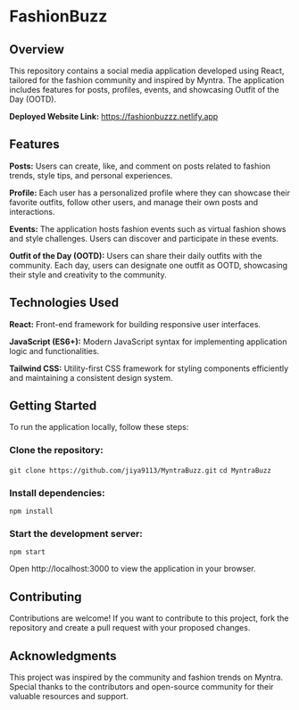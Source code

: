 # FashionBuzz

## Overview
This repository contains a social media application developed using React, tailored for the fashion community and inspired by Myntra. The application includes features for posts, profiles, events, and showcasing Outfit of the Day (OOTD).

**Deployed Website Link:** https://fashionbuzzz.netlify.app

## Features
**Posts:** Users can create, like, and comment on posts related to fashion trends, style tips, and personal experiences.

**Profile:** Each user has a personalized profile where they can showcase their favorite outfits, follow other users, and manage their own posts and interactions.

**Events:** The application hosts fashion events such as virtual fashion shows and style challenges. Users can discover and participate in these events.

**Outfit of the Day (OOTD):** Users can share their daily outfits with the community. Each day, users can designate one outfit as OOTD, showcasing their style and creativity to the community.

## Technologies Used
**React:** Front-end framework for building responsive user interfaces.

**JavaScript (ES6+):** Modern JavaScript syntax for implementing application logic and functionalities.

**Tailwind CSS:** Utility-first CSS framework for styling components efficiently and maintaining a consistent design system.

## Getting Started
To run the application locally, follow these steps:

### Clone the repository:
`git clone https://github.com/jiya9113/MyntraBuzz.git`
`cd MyntraBuzz`

### Install dependencies:
`npm install`

### Start the development server:
`npm start`

Open http://localhost:3000 to view the application in your browser.

## Contributing
Contributions are welcome! If you want to contribute to this project, fork the repository and create a pull request with your proposed changes.

## Acknowledgments
This project was inspired by the community and fashion trends on Myntra.
Special thanks to the contributors and open-source community for their valuable resources and support.
